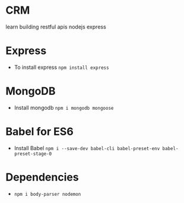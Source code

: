 # CRM

learn building restful apis nodejs express

# Express

- To install express `npm install express`

# MongoDB

- Install mongodb `npm i mongodb mongoose`

# Babel for ES6

- Install Babel `npm i --save-dev babel-cli babel-preset-env babel-preset-stage-0`

# Dependencies

- `npm i body-parser nodemon`
